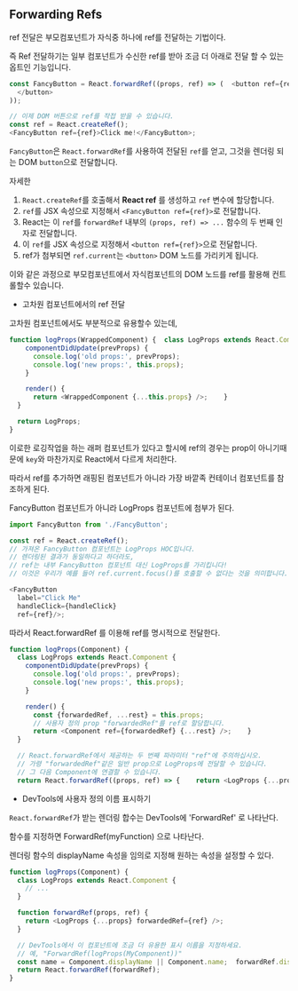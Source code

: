 ## Forwarding Refs
ref 전달은 부모컴포넌트가 자식중 하나에 ref를 전달하는 기법이다.

즉 Ref 전달하기는 일부 컴포넌트가 수신한 ref를 받아 조금 더 아래로 전달 할 수 있는 옵트인 기능입니다.

```javascript
const FancyButton = React.forwardRef((props, ref) => (  <button ref={ref} className="FancyButton">    {props.children}
  </button>
));

// 이제 DOM 버튼으로 ref를 작접 받을 수 있습니다.
const ref = React.createRef();
<FancyButton ref={ref}>Click me!</FancyButton>;
```

 `FancyButton`은 `React.forwardRef`를 사용하여 전달된 `ref`를 얻고, 그것을 렌더링 되는 DOM `button`으로 전달합니다.

자세한 

1. `React.createRef`를 호출해서 **React ref** 를 생성하고 `ref` 변수에 할당합니다.
2. `ref`를 JSX 속성으로 지정해서 `<FancyButton ref={ref}>`로 전달합니다.
3. React는 이 `ref`를 `forwardRef` 내부의 `(props, ref) => ...` 함수의 두 번째 인자로 전달합니다.
4. 이 `ref`를 JSX 속성으로 지정해서 `<button ref={ref}>`으로 전달합니다.
5. ref가 첨부되면 `ref.current`는 `<button>` DOM 노드를 가리키게 됩니다.

이와 같은 과정으로 부모컴포넌트에서 자식컴포넌트의 DOM 노드를 ref를 활용해 컨트롤할수 있습니다.

- 고차원 컴포넌트에서의 ref 전달

고차원 컴포넌트에서도 부분적으로 유용할수 있는데,

```javascript
function logProps(WrappedComponent) {  class LogProps extends React.Component {
    componentDidUpdate(prevProps) {
      console.log('old props:', prevProps);
      console.log('new props:', this.props);
    }

    render() {
      return <WrappedComponent {...this.props} />;    }
  }

  return LogProps;
}
```

이로한 로깅작업을 하는 래퍼 컴포넌트가 있다고 할시에 ref의 경우는 prop이 아니기때문에 `key`와 마찬가지로 React에서 다르게 처리한다.

따라서 ref를 추가하면 래핑된 컴포넌트가 아니라 가장 바깥족 컨테이너 컴포넌트를 참조하게 된다.

FancyButton 컴포넌트가 아니라 LogProps 컴포넌트에 첨부가 된다.

```javascript
import FancyButton from './FancyButton';

const ref = React.createRef();
// 가져온 FancyButton 컴포넌트는 LogProps HOC입니다.
// 렌더링된 결과가 동일하다고 하더라도,
// ref는 내부 FancyButton 컴포넌트 대신 LogProps를 가리킵니다!
// 이것은 우리가 예를 들어 ref.current.focus()를 호출할 수 없다는 것을 의미합니다.

<FancyButton
  label="Click Me"
  handleClick={handleClick}
  ref={ref}/>;
```

따라서 React.forwardRef 를 이용해 ref를 명시적으로 전달한다. 

```javascript
function logProps(Component) {
  class LogProps extends React.Component {
    componentDidUpdate(prevProps) {
      console.log('old props:', prevProps);
      console.log('new props:', this.props);
    }

    render() {
      const {forwardedRef, ...rest} = this.props;
      // 사용자 정의 prop "forwardedRef"를 ref로 할당합니다.
      return <Component ref={forwardedRef} {...rest} />;    }
  }

  // React.forwardRef에서 제공하는 두 번째 파라미터 "ref"에 주의하십시오.
  // 가령 "forwardedRef"같은 일반 prop으로 LogProps에 전달할 수 있습니다.
  // 그 다음 Component에 연결할 수 있습니다.
  return React.forwardRef((props, ref) => {    return <LogProps {...props} forwardedRef={ref} />;  });}
```



- DevTools에 사용자 정의 이름 표시하기

`React.forwardRef`가 받는 렌더링 합수는 DevTools에 'ForwardRef' 로 나타난다.

함수를 지정하면 ForwardRef(myFunction) 으로 나타난다.

렌더링 함수의 displayName 속성을 임의로 지정해 원하는 속성을 설정할 수 있다.

```javascript
function logProps(Component) {
  class LogProps extends React.Component {
    // ...
  }

  function forwardRef(props, ref) {
    return <LogProps {...props} forwardedRef={ref} />;
  }

  // DevTools에서 이 컴포넌트에 조금 더 유용한 표시 이름을 지정하세요.
  // 예, "ForwardRef(logProps(MyComponent))"
  const name = Component.displayName || Component.name;  forwardRef.displayName = `logProps(${name})`;
  return React.forwardRef(forwardRef);
}
```

